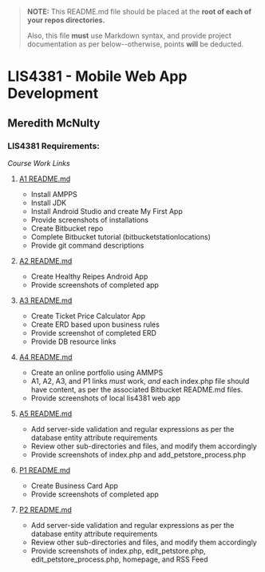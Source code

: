 > **NOTE:** This README.md file should be placed at the **root of each of your repos directories.**
>
>Also, this file **must** use Markdown syntax, and provide project documentation as per below--otherwise, points **will** be deducted.
>

# LIS4381 - Mobile Web App Development

## Meredith McNulty

### LIS4381 Requirements:

*Course Work Links*

1. [A1 README.md](a1/a1_README.md)
	* Install AMPPS
	* Install JDK
	* Install Android Studio and create My First App
	* Provide screenshots of installations
	* Create Bitbucket repo
	* Complete Bitbucket tutorial (bitbucketstationlocations)
	* Provide git command descriptions

2. [A2 README.md](a2/a2_README.md)
	* Create Healthy Reipes Android App
	* Provide screenshots of completed app
	
3. [A3 README.md](a3/a3_README.md)
	* Create Ticket Price Calculator App
	* Create ERD based upon business rules
	* Provide screenshot of completed ERD
	* Provide DB resource links

4. [A4 README.md](a4/a4_README.md)
	* Create an online portfolio using AMMPS
	* A1, A2, A3, and P1 links *must* work, *and* each index.php file should have content, as per the associated Bitbucket README.md files.
	* Provide screenshots of local lis4381 web app

5. [A5 README.md](a5/a5_README.md)
	* Add server-side validation and regular expressions as per the database entity attribute requirements
	* Review other sub-directories and files, and modify them accordingly
	* Provide screenshots of index.php and add_petstore_process.php

6. [P1 README.md](p1/p1_README.md)	
	* Create Business Card App
	* Provide screenshots of completed app

7. [P2 README.md](p2/p2_README.md)	
	* Add server-side validation and regular expressions as per the database entity attribute requirements
	* Review other sub-directories and files, and modify them accordingly
	* Provide screenshots of index.php, edit_petstore.php, edit_petstore_process.php, homepage, and RSS Feed

